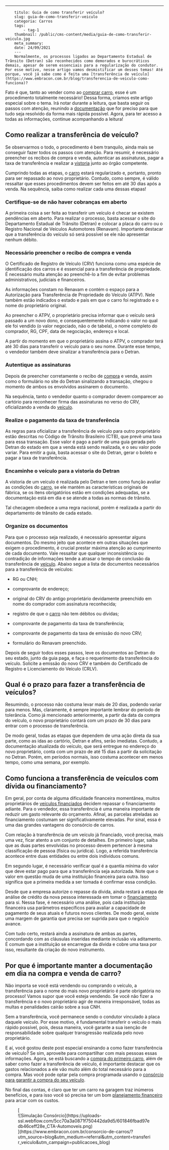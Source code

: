 ---
        titulo: Guia de como transferir veículo?
        slug: guia-de-como-transferir-veiculo
        categoria: Carros
        tags:
            - tag-1
        thumbnail: /public/cms-content/media/guia-de-como-transferir-veiculo.jpg
        meta_summary: 
        date: 24/09/2021
        ---
        Normalmente, os processos ligados ao Departamento Estadual de Trânsito (Detran) são reconhecidos como demorados e burocráticos demais, apesar de serem essenciais para a regularização do condutor. Por esse motivo, nesse artigo vamos desmistificar um desses temas! Até porque, você já sabe como é feita uma [transferência de veículo](https://www.embracon.com.br/blog/transferencia-de-veiculo-como-funciona)?

Fato é que, tanto ao vender como ao [comprar carro](https://www.embracon.com.br/blog/4-motivos-para-voce-comprar-um-carro-novo), esse é um procedimento totalmente necessário! Dessa forma, criamos este artigo especial sobre o tema. Irá notar durante a leitura, que basta seguir os passos com atenção, reunindo a [documentação](https://www.embracon.com.br/blog/documentacao-para-consorcio-tire-suas-principais-duvidas) que for preciso para que tudo seja resolvido da forma mais rápida possível. Agora, para ter acesso a todas as informações, continue acompanhando a leitura!

Como realizar a transferência de veículo? 
------------------------------------------

Se observarmos o todo, o procedimento é bem tranquilo, ainda mais se conseguir fazer todos os passos com atenção. Para resumir, é necessário preencher os recibos de compra e venda, autenticar as assinaturas, pagar a taxa de transferência e realizar a [vistoria](https://www.embracon.com.br/blog/saiba-como-funciona-o-laudo-de-vistoria-no-consorcio) junto ao órgão competente.

Cumprindo todas as etapas, o [carro](https://www.embracon.com.br/blog/consorcio-de-carro-compre-seu-automovel-sem-juros) estará regularizado e, portanto, pronto para ser repassado ao novo proprietário. Contudo, como sempre, é válido ressaltar que esses procedimentos devem ser feitos em até 30 dias após a venda. Na sequência, saiba como realizar cada uma dessas etapas!

### Certifique-se de não haver cobranças em aberto 

A primeira coisa a ser feita ao transferir um veículo é checar se existem pendências em aberto. Para realizar o processo, basta acessar o site do Departamento Estadual de Trânsito (Detran) e colocar a placa do carro ou o Registro Nacional de Veículos Automotores (Renavam). Importante destacar que a transferência do veículo só será possível se ele não apresentar nenhum débito.

### Necessário preencher o recibo de compra e venda 

O Certificado de Registro de Veículo (CRV) funciona como uma espécie de identificação dos carros e é essencial para a transferência de propriedade. É necessário muita atenção ao preenchê-lo a fim de evitar problemas administrativos, judiciais e financeiros.

As informações constam no Renavam e contém o espaço para a Autorização para Transferência de Propriedade do Veículo (ATPV). Nele também estão indicados o estado e país em que o carro foi registrado e o nome do proprietário original.

Ao preencher o ATPV, o proprietário precisa informar que o veículo será passado a um novo dono, e consequentemente indicando o valor no qual ele foi vendido (o valor negociado, não o de tabela), o nome completo do comprador, RG, CPF, data de negociação, endereço e local.

A partir do momento em que o proprietário assina o ATPV, o comprador terá até 30 dias para transferir o veículo para o seu nome. Durante esse tempo, o vendedor também deve sinalizar a transferência para o Detran.

### Autentique as assinaturas 

Depois de preencher corretamente o recibo de [compra](https://www.embracon.com.br/blog/os-cuidados-que-voce-precisa-ter-na-compra-de-um-carro-usado) e venda, assim como o formulário no site do Detran sinalizando a transação, chegou o momento de ambos os envolvidos assinarem o documento.

Na sequência, tanto o vendedor quanto o comprador devem comparecer ao cartório para reconhecer firma das assinaturas no verso do CRV, oficializando a venda do [veículo](https://www.embracon.com.br/blog/sobre-o-consorcio-de-veiculos-embracon).

### Realize o pagamento da taxa de transferência 

As regras para oficializar a transferência de veículo para outro proprietário estão descritas no Código de Trânsito Brasileiro (CTB), que prevê uma taxa para essa transação. Esse valor é pago a partir de uma guia gerada pelo Detran do estado em que a venda está sendo realizada, e o seu valor pode variar. Para emitir a guia, basta acessar o site do Detran, gerar o boleto e pagar a taxa de transferência.

### Encaminhe o veículo para a vistoria do Detran 

A vistoria de um veículo é realizada pelo Detran e tem como função avaliar as condições do [carro](https://www.embracon.com.br/blog/guia-completo-para-a-compra-do-primeiro-carro), se ele mantém as características originais de fábrica, se os itens obrigatórios estão em condições adequadas, se a documentação está em dia e se atende a todas as normas de trânsito.

Tal checagem obedece a uma regra nacional, porém é realizada a partir do departamento de trânsito de cada estado.

### Organize os documentos 

Para que o processo seja realizado, é necessário apresentar alguns documentos. Do mesmo jeito que acontece em outras situações que exigem o procedimento, é crucial prestar máxima atenção ao cumprimento de cada documento. Vale ressaltar que qualquer inconsistência ou contradição de informações tende a atrasar o tempo de conclusão da transferência de [veículo](https://www.embracon.com.br/blog/7-erros-comuns-ao-contratar-consorcios-de-veiculos-e-como-evita-los). Abaixo segue a lista de documentos necessários para a transferência de veículos:

- RG ou CNH;
- comprovante de endereço;
- original do CRV do antigo proprietário devidamente preenchido em nome do comprador com assinatura reconhecida;
- registro de que o [carro](https://www.embracon.com.br/blog/quer-trocar-de-carro-veja-como-o-consorcio-pode-te-ajudar) não tem débitos ou dívidas;
- comprovante de pagamento da taxa de transferência;

- comprovante de pagamento da taxa de emissão do novo CRV;
- formulário do Renavam preenchido.

Depois de seguir todos esses passos, leve os documentos ao Detran do seu estado, junto da guia paga, e faça o requerimento da transferência do veículo. Solicite a emissão do novo CRV e também do Certificado de Registro e Licenciamento do Veículo (CRLV).

Qual é o prazo para fazer a transferência de veículos? 
-------------------------------------------------------

Resumindo, o processo não costuma levar mais de 20 dias, podendo variar para menos. Mas, claramente, é sempre importante lembrar do período de tolerância. Como já mencionado anteriormente, a partir da data da compra do veículo, o novo proprietário contará com um prazo de 30 dias para entrar com o processo de transferência.

De modo geral, todas as etapas que dependem de uma ação direta da sua parte, como as idas ao cartório, Detran e afins, serão imediatas. Contudo, a documentação atualizada do veículo, que será entregue no endereço do novo proprietário, conta com um prazo de até 15 dias a partir da solicitação no Detran. Porém, em períodos normais, isso costuma acontecer em menos tempo, como uma semana, por exemplo.

Como funciona a transferência de veículos com dívida ou financiamento? 
-----------------------------------------------------------------------

Em geral, por conta de alguma dificuldade financeira momentânea, muitos proprietários de [veículos financiados](https://www.embracon.com.br/blog/7-coisas-para-levar-em-consideracao-ao-escolher-um-carro) decidem repassar o financiamento adiante. Para o vendedor, essa transferência é uma maneira importante de reduzir um gasto relevante do orçamento. Afinal, as parcelas atreladas ao financiamento costumam ser significativamente elevadas. Por sinal, essa é uma das grandes vantagens do consórcio de carros.

Com relação à transferência de um veículo já financiado, você precisa, mais uma vez, ficar atento a um conjunto de detalhes. Em primeiro lugar, saiba que as duas partes envolvidas no processo devem pertencer à mesma classificação de pessoa (física ou jurídica). Logo, a referida transferência acontece entre duas entidades ou entre dois indivíduos comuns.

Em segundo lugar, é necessário verificar qual é a quantia mínima do valor que deve estar pago para que a transferência seja autorizada. Note que o valor em questão muda de uma instituição financeira para outra. Isso significa que a primeira medida a ser tomada é confirmar essa condição.

Desde que a empresa autorize o repasse da dívida, ainda restará a etapa de análise de crédito da nova pessoa interessada em tomar o [financiamento](https://www.embracon.com.br/blog/quitacao-de-financiamento-como-usar-a-carta-de-credito) para si. Nessa fase, é necessário uma análise, pois cada instituição financeira usa parâmetros específicos para avaliar a capacidade de pagamento de seus atuais e futuros novos clientes. De modo geral, existe uma margem de garantia que precisa ser suprida para que o negócio avance.

Com tudo certo, restará ainda a assinatura de ambas as partes, concordando com as cláusulas inseridas mediante inclusão via aditamento. É comum que a instituição se encarregue da dívida e cobre uma taxa por isso, resultante da criação do novo instrumento.

Por que é importante manter a documentação em dia na compra e venda de carro? 
------------------------------------------------------------------------------

Não importa se você está vendendo ou comprando o veículo, a transferência para o nome do mais novo proprietário é parte obrigatória no processo! Vamos supor que você esteja vendendo. Se você não fizer a transferência e o novo proprietário agir de maneira irresponsável, todas as multas e penalidades cairão sobre a sua CNH.

Sem a transferência, você permanece sendo o condutor vinculado à placa daquele veículo. Por esse motivo, é fundamental transferir o veículo o mais rápido possível, pois, dessa maneira, você garante a sua isenção de responsabilidade sobre qualquer transgressão realizada pelo novo proprietário.

E aí, você gostou deste post especial ensinando a como fazer transferência de veículo? Se sim, aproveite para compartilhar com mais pessoas essas informações. Agora, se está buscando a [compra do primeiro carro](https://www.embracon.com.br/blog/carro-novo-ou-seminovo-saiba-qual-e-mais-vantajoso-no-cenario-atual), além de saber como fazer a transferência de veículo, é importante destacar que os gastos relacionados a ele vão muito além do total necessário para a compra. Mas você pode optar pela compra programada usando o [consórcio para garantir a compra do seu veículo](https://www.embracon.com.br/servicos/consorcio-automovel).

No final das contas, é claro que ter um carro na garagem traz inúmeros benefícios, e para isso você só precisa ter um bom [planejamento financeiro](https://www.embracon.com.br/blog/organize-suas-financas-antes-de-comprar-seu-primeiro-carro) para arcar com os custos.

<figure class="w-richtext-figure-type-image w-richtext-align-center">[<div>![Simulação Consórcio](https://uploads-ssl.webflow.com/5cc70a3a0871f750442da9d5/601846fbad97edb46ceff28e_CTA-Automoveis.png)</div>](https://www.embracon.com.br/consorcio-de-carros/?utm_source=blog&utm_medium=referral&utm_content=transferir_veiculo&utm_campaign=publicacoes_blog)</figure>
        
